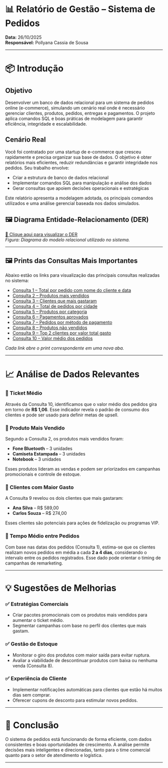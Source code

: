 # 📊 Relatório de Gestão – Sistema de Pedidos

**Data:** 26/10/2025  
**Responsável:** Pollyana Cassia de Sousa 

---
# 📦 Introdução

## Objetivo

Desenvolver um banco de dados relacional para um sistema de pedidos online (e-commerce), simulando um cenário real onde é necessário gerenciar clientes, produtos, pedidos, entregas e pagamentos. O projeto aplica comandos SQL e boas práticas de modelagem para garantir eficiência, integridade e escalabilidade.

## Cenário Real

Você foi contratado por uma startup de e-commerce que cresceu rapidamente e precisa organizar sua base de dados. O objetivo é obter relatórios mais eficientes, reduzir redundâncias e garantir integridade nos pedidos. Seu trabalho envolve:

- Criar a estrutura de banco de dados relacional
- Implementar comandos SQL para manipulação e análise dos dados
- Gerar consultas que apoiem decisões operacionais e estratégicas

Este relatório apresenta a modelagem adotada, os principais comandos utilizados e uma análise gerencial baseada nos dados simulados.


## 🖼️ Diagrama Entidade-Relacionamento (DER)

[🔗 Clique aqui para visualizar o DER](img/der.png?raw=true)  
*Figura: Diagrama do modelo relacional utilizado no sistema.*

---

## 🖼️ Prints das Consultas Mais Importantes

Abaixo estão os links para visualização das principais consultas realizadas no sistema:

- [Consulta 1 – Total por pedido com nome do cliente e data](img/consulta1.png)
- [Consulta 2 – Produtos mais vendidos](img/consulta2.png)
- [Consulta 3 – Clientes que mais gastaram](img/consulta3.png)
- [Consulta 4 – Total de pedidos por cidade](img/consulta4.png)
- [Consulta 5 – Produtos por categoria](img/consulta5.png)
- [Consulta 6 – Pagamentos aprovados](img/consulta6.png)
- [Consulta 7 – Pedidos por método de pagamento](img/consulta7.png)
- [Consulta 8 – Produtos não vendidos](img/consulta8.png)
- [Consulta 9 – Top 2 clientes por valor total gasto](img/consulta9.png)
- [Consulta 10 – Valor médio dos pedidos](img/consulta10.png)

*Cada link abre o print correspondente em uma nova aba.*

---

# 📈 Análise de Dados Relevantes

### 🔹 Ticket Médio
Através da Consulta 10, identificamos que o valor médio dos pedidos gira em torno de **R$ 1,06**. Esse indicador revela o padrão de consumo dos clientes e pode ser usado para definir metas de upsell.

### 🔹 Produto Mais Vendido
Segundo a Consulta 2, os produtos mais vendidos foram:

- **Fone Bluetooth** – 3 unidades  
- **Camiseta Estampada** – 3 unidades  
- **Notebook** – 3 unidades

Esses produtos lideram as vendas e podem ser priorizados em campanhas promocionais e controle de estoque.

### 🔹 Clientes com Maior Gasto
A Consulta 9 revelou os dois clientes que mais gastaram:

- **Ana Silva** – R$ 589,00  
- **Carlos Souza** – R$ 274,00

Esses clientes são potenciais para ações de fidelização ou programas VIP.

### 🔹 Tempo Médio entre Pedidos
Com base nas datas dos pedidos (Consulta 1), estima-se que os clientes realizam novos pedidos em média a cada **2 a 4 dias**, considerando o intervalo entre os pedidos registrados. Esse dado pode orientar o timing de campanhas de remarketing.

---

# 💡 Sugestões de Melhorias

### ✅ Estratégias Comerciais
- Criar pacotes promocionais com os produtos mais vendidos para aumentar o ticket médio.
- Segmentar campanhas com base no perfil dos clientes que mais gastam.

### ✅ Gestão de Estoque
- Monitorar o giro dos produtos com maior saída para evitar ruptura.
- Avaliar a viabilidade de descontinuar produtos com baixa ou nenhuma venda (Consulta 8).

### ✅ Experiência do Cliente
- Implementar notificações automáticas para clientes que estão há muitos dias sem comprar.
- Oferecer cupons de desconto para estimular novos pedidos.

---

# 📌 Conclusão

O sistema de pedidos está funcionando de forma eficiente, com dados consistentes e boas oportunidades de crescimento. A análise permite decisões mais inteligentes e direcionadas, tanto para o time comercial quanto para o setor de atendimento e logística.

---